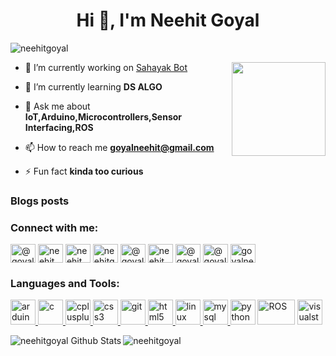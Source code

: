 <h1 align="center">Hi 👋, I'm Neehit Goyal</h1>

<p align="left"> <img src="https://komarev.com/ghpvc/?username=neehitgoyal" alt="neehitgoyal" /> </p>
<img align='right' src='https://github.com/Rishit-dagli/Rishit-dagli/blob/master/images/octocat-anime.gif' width='150"'>

- 🔭 I’m currently working on [Sahayak Bot](https://github.com/NEEHITGOYAL/Sahayak-Bot)

- 🌱 I’m currently learning **DS ALGO**

- 💬 Ask me about **IoT,Arduino,Microcontrollers,Sensor Interfacing,ROS**

- 📫 How to reach me **goyalneehit@gmail.com**

- ⚡ Fun fact **kinda too curious**

### Blogs posts
<!-- BLOG-POST-LIST:START -->
<!-- BLOG-POST-LIST:END -->

<p align="left">
<h3 align="left">Connect with me:</h3>
<a href="https://twitter.com/@goyalneehit" target="blank"><img align="center" src="https://www.vectorlogo.zone/logos/twitter/twitter-official.svg" alt="@goyalneehit" height="30" width="40" /></a>
<a href="https://linkedin.com/in/neehit-goyal-082aa4183" target="blank"><img align="center" src="https://www.vectorlogo.zone/logos/linkedin/linkedin-icon.svg" alt="neehit goyal" height="30" width="40" /></a>
<a href="https://fb.com/neehitg" target="blank"><img align="center" src="https://www.vectorlogo.zone/logos/facebook/facebook-official.svg" alt="neehit goyal" height="30" width="40" /></a>
<a href="https://instagram.com/neehitg" target="blank"><img align="center" src="https://www.vectorlogo.zone/logos/instagram/instagram-icon.svg" alt="neehitg" height="30" width="40" /></a>
<a href="https://medium.com/@goyalneehit" target="blank"><img align="center" src="https://www.vectorlogo.zone/logos/medium/medium-tile.svg" alt="@goyalneehit" height="30" width="40" /></a>
<a href="https://www.youtube.com/channel/UCdvnABJuAjetwZRYDKMBuSw" target="blank"><img align="center" src="https://www.vectorlogo.zone/logos/youtube/youtube-icon.svg" alt="neehit goyal" height="30" width="40" /></a>
<a href="https://www.hackerrank.com/goyalneehit" target="blank"><img align="center" src="https://cdn.jsdelivr.net/npm/simple-icons@3.0.1/icons/hackerrank.svg" alt="@goyalneehit" height="30" width="40" /></a>
<a href="https://www.hackerearth.com/@goyalneehit" target="blank"><img align="center" src="https://cdn.jsdelivr.net/npm/simple-icons@3.0.1/icons/hackerearth.svg" alt="@goyalneehit" height="30" width="40" /></a>
<a href="https://auth.geeksforgeeks.org/user/goyalneehit" target="blank"><img align="center" src="https://cdn.jsdelivr.net/npm/simple-icons@3.0.1/icons/geeksforgeeks.svg" alt="goyalneehit" height="30" width="40" /></a>
</p>

<h3 align="left">Languages and Tools:</h3>
<p align="left"> 
<a href="https://www.arduino.cc/" target="_blank"> <img src="https://www.vectorlogo.zone/logos/arduino/arduino-official.svg" alt="arduino" width="40" height="40"/> </a>  
<a href="https://www.cprogramming.com/" target="_blank"> <img src="https://cdn.iconscout.com/icon/free/png-512/c-programming-569564.png" alt="c" width="40" height="40"/> </a> 
<a href="https://www.w3schools.com/cpp/" target="_blank"> <img src="https://upload.wikimedia.org/wikipedia/commons/thumb/1/18/ISO_C%2B%2B_Logo.svg/1200px-ISO_C%2B%2B_Logo.svg.png" alt="cplusplus" width="40" height="40"/> </a> 
<a href="https://www.w3schools.com/css/" target="_blank"> <img src="https://cdn.worldvectorlogo.com/logos/css3.svg" alt="css3" width="40" height="40"/> </a> 
<a href="https://git-scm.com/" target="_blank"> <img src="https://www.vectorlogo.zone/logos/git-scm/git-scm-icon.svg" alt="git" width="40" height="40"/> </a> <a href="https://www.w3.org/html/" target="_blank"> <img src="https://www.vectorlogo.zone/logos/w3_html5/w3_html5-icon.svg" alt="html5" width="40" height="40"/> </a> <a href="https://www.linux.org/" target="_blank"> <img src="https://www.vectorlogo.zone/logos/linux/linux-icon.svg" alt="linux" width="40" height="40"/> </a> 
<a href="https://www.mysql.com/" target="_blank"> <img src="https://www.vectorlogo.zone/logos/mysql/mysql-official.svg" alt="mysql" width="40" height="40"/> </a> 
<a href="https://www.python.org" target="_blank"> <img src="https://www.vectorlogo.zone/logos/python/python-vertical.svg" alt="python" width="40" height="40"/></a> 
<a href="https://www.ros.org/" target="_blank"> <img src="https://upload.wikimedia.org/wikipedia/commons/thumb/b/bb/Ros_logo.svg/1280px-Ros_logo.svg.png" alt="ROS" width="60" height="40"/></a>   
<a href="https://code.visualstudio.com/" target="_blank"> <img src="https://www.vectorlogo.zone/logos/visualstudio_code/visualstudio_code-icon.svg" alt="visualstudio" alt = "VisualStudio"width="40" height="40"/></a>   
</p>


<img align="left" src="https://github-readme-stats.vercel.app/api?username=neehitgoyal&include_all_commits=true&count_private=true&show_icons=true&line_height=20&title_color=7A7ADB&icon_color=2234AE&text_color=D3D3D3&bg_color=0,000000,130F40" alt="neehitgoyal Github Stats">

<p><img align="left" src="https://github-readme-stats.vercel.app/api/top-langs/?username=neehitgoyal&layout=compact" alt="neehitgoyal" /></p>


